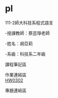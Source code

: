 # pl
111-2師大科技系程式語言

-授課教師：蔡芸琤老師

-姓名：胡亞莉  

-系級：科技系二年級

課程筆記區

作業連結區
<br />  [HW0302](https://github.com/Huwalli/pl/blob/main/HW1.ipynb)

專題連結區

